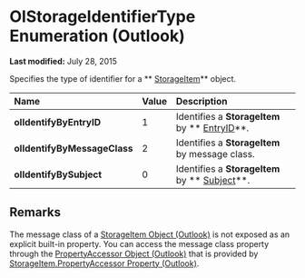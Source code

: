 
# OlStorageIdentifierType Enumeration (Outlook)

 **Last modified:** July 28, 2015

Specifies the type of identifier for a  ** [StorageItem](41776bc3-b838-2755-fd6b-3b5012fb9ae5.md)** object.


|**Name**|**Value**|**Description**|
|:-----|:-----|:-----|
| **olIdentifyByEntryID**|1|Identifies a  **StorageItem** by ** [EntryID](5489c6df-8bd5-db6a-9d06-abe224813feb.md)**.|
| **olIdentifyByMessageClass**|2|Identifies a  **StorageItem** by message class.|
| **olIdentifyBySubject**|0|Identifies a  **StorageItem** by ** [Subject](50533838-ad7a-ce4a-4b9e-7923d2868c41.md)**.|

## Remarks

The message class of a  [StorageItem Object (Outlook)](41776bc3-b838-2755-fd6b-3b5012fb9ae5.md) is not exposed as an explicit built-in property. You can access the message class property through the [PropertyAccessor Object (Outlook)](2fc91e13-703c-3ec9-9066-ffee7144306c.md) that is provided by [StorageItem.PropertyAccessor Property (Outlook)](36891e1c-a543-bbe5-c4db-b9d75cf38833.md).

